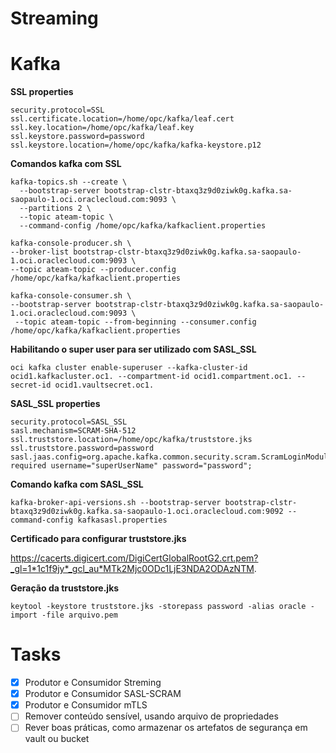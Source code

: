 # Streaming


# Kafka

**SSL properties**

```
security.protocol=SSL
ssl.certificate.location=/home/opc/kafka/leaf.cert
ssl.key.location=/home/opc/kafka/leaf.key
ssl.keystore.password=password
ssl.keystore.location=/home/opc/kafka/kafka-keystore.p12
```

**Comandos kafka com SSL**
```
kafka-topics.sh --create \
  --bootstrap-server bootstrap-clstr-btaxq3z9d0ziwk0g.kafka.sa-saopaulo-1.oci.oraclecloud.com:9093 \
  --partitions 2 \
  --topic ateam-topic \
  --command-config /home/opc/kafka/kafkaclient.properties
  
kafka-console-producer.sh \
--broker-list bootstrap-clstr-btaxq3z9d0ziwk0g.kafka.sa-saopaulo-1.oci.oraclecloud.com:9093 \
--topic ateam-topic --producer.config /home/opc/kafka/kafkaclient.properties

kafka-console-consumer.sh \
--bootstrap-server bootstrap-clstr-btaxq3z9d0ziwk0g.kafka.sa-saopaulo-1.oci.oraclecloud.com:9093 \
 --topic ateam-topic --from-beginning --consumer.config /home/opc/kafka/kafkaclient.properties
```

**Habilitando o super user para ser utilizado com SASL_SSL**

```
oci kafka cluster enable-superuser --kafka-cluster-id ocid1.kafkacluster.oc1. --compartment-id ocid1.compartment.oc1. --secret-id ocid1.vaultsecret.oc1.
```

**SASL_SSL properties**

```
security.protocol=SASL_SSL
sasl.mechanism=SCRAM-SHA-512
ssl.truststore.location=/home/opc/kafka/truststore.jks
ssl.truststore.password=password
sasl.jaas.config=org.apache.kafka.common.security.scram.ScramLoginModule required username="superUserName" password="password";
```

**Comando kafka com SASL_SSL**

```
kafka-broker-api-versions.sh --bootstrap-server bootstrap-clstr-btaxq3z9d0ziwk0g.kafka.sa-saopaulo-1.oci.oraclecloud.com:9092 --command-config kafkasasl.properties
```

**Certificado para configurar truststore.jks**

https://cacerts.digicert.com/DigiCertGlobalRootG2.crt.pem?_gl=1*1c1f9jy*_gcl_au*MTk2Mjc0ODc1LjE3NDA2ODAzNTM.

**Geração da truststore.jks**

```
keytool -keystore truststore.jks -storepass password -alias oracle -import -file arquivo.pem
```

# Tasks
- [x] Produtor e Consumidor Streming
- [x] Produtor e Consumidor SASL-SCRAM
- [x] Produtor e Consumidor mTLS
- [ ] Remover conteúdo sensível, usando arquivo de propriedades
- [ ] Rever boas práticas, como armazenar os artefatos de segurança em vault ou bucket
